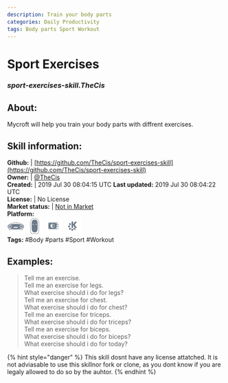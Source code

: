 ```yaml
--- 
description: Train your body parts
categories: Daily Productivity   
tags: Body parts Sport Workout   
---
```


# Sport Exercises  
### _sport-exercises-skill.TheCis_  
## About:  
Mycroft will help you train your body parts with diffrent exercises.

## Skill information:  
**Github:** | [https://github.com/TheCis/sport-exercises-skill](https://github.com/TheCis/sport-exercises-skill)  
**Owner:** | [@TheCis](https://github.com/TheCis)  
**Created:** | 2019 Jul 30 08:04:15 UTC  **Last updated:** 2019 Jul 30 08:04:22 UTC  
**License:** | No License  
**Market status:** | [Not in Market](https://market.mycroft.ai/skill/)  
**Platform:**  
 ![](../.gitbook/assets/mark-1-icon.png)  ![](../.gitbook/assets/mark-2-icon.png)  ![](../.gitbook/assets/picroft-icon.png)  ![](../.gitbook/assets/kde.png)   
**Tags:** \#Body \#parts \#Sport \#Workout   
## Examples:  
> Tell me an exercise.  
> Tell me an exercise for legs.  
> What exercise should i do for legs?  
> Tell me an exercise for chest.  
> What exercise should i do for chest?  
> Tell me an exercise for triceps.  
> What exercise should i do for triceps?  
> Tell me an exercise for biceps.  
> What exercise should i do for biceps?  
> What exercise should i do for today?  
  
{% hint style="danger" %}
This skill dosnt have any license attatched. It is not adviasable to use this skillnor fork or clone, as you dont know if you are legaly allowed to do so by the auhtor.
{% endhint %}
